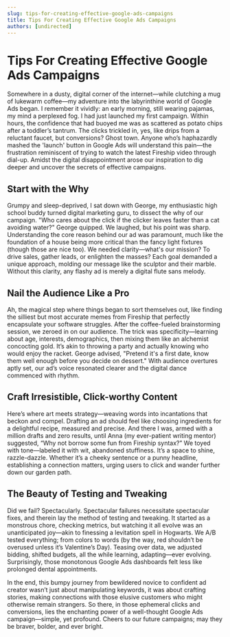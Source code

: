 ```yaml
---
slug: tips-for-creating-effective-google-ads-campaigns
title: Tips For Creating Effective Google Ads Campaigns
authors: [undirected]
---
```


# Tips For Creating Effective Google Ads Campaigns

Somewhere in a dusty, digital corner of the internet—while clutching a mug of lukewarm coffee—my adventure into the labyrinthine world of Google Ads began. I remember it vividly: an early morning, still wearing pajamas, my mind a perplexed fog. I had just launched my first campaign. Within hours, the confidence that had buoyed me was as scattered as potato chips after a toddler’s tantrum. The clicks trickled in, yes, like drips from a reluctant faucet, but conversions? Ghost town. Anyone who’s haphazardly mashed the 'launch' button in Google Ads will understand this pain—the frustration reminiscent of trying to watch the latest Fireship video through dial-up. Amidst the digital disappointment arose our inspiration to dig deeper and uncover the secrets of effective campaigns.

## Start with the Why

Grumpy and sleep-deprived, I sat down with George, my enthusiastic high school buddy turned digital marketing guru, to dissect the why of our campaign. "Who cares about the click if the clicker leaves faster than a cat avoiding water?" George quipped. We laughed, but his point was sharp. Understanding the core reason behind our ad was paramount, much like the foundation of a house being more critical than the fancy light fixtures (though those are nice too). We needed clarity—what's our mission? To drive sales, gather leads, or enlighten the masses? Each goal demanded a unique approach, molding our message like the sculptor and their marble. Without this clarity, any flashy ad is merely a digital flute sans melody.

## Nail the Audience Like a Pro

Ah, the magical step where things began to sort themselves out, like finding the silliest but most accurate memes from Fireship that perfectly encapsulate your software struggles. After the coffee-fueled brainstorming session, we zeroed in on our audience. The trick was specificity—learning about age, interests, demographics, then mixing them like an alchemist concocting gold. It’s akin to throwing a party and actually knowing who would enjoy the racket. George advised, "Pretend it's a first date, know them well enough before you decide on dessert." With audience overtures aptly set, our ad’s voice resonated clearer and the digital dance commenced with rhythm.

## Craft Irresistible, Click-worthy Content

Here’s where art meets strategy—weaving words into incantations that beckon and compel. Drafting an ad should feel like choosing ingredients for a delightful recipe, measured and precise. And there I was, armed with a million drafts and zero results, until Anna (my ever-patient writing mentor) suggested, “Why not borrow some fun from Fireship syntax?” We toyed with tone—labeled it with wit, abandoned stuffiness. It’s a space to shine, razzle-dazzle. Whether it’s a cheeky sentence or a punny headline, establishing a connection matters, urging users to click and wander further down our garden path.

## The Beauty of Testing and Tweaking

Did we fail? Spectacularly. Spectacular failures necessitate spectacular fixes, and therein lay the method of testing and tweaking. It started as a monstrous chore, checking metrics, but watching it all evolve was an unanticipated joy—akin to finessing a levitation spell in Hogwarts. We A/B tested everything; from colors to words (by the way, red shouldn’t be overused unless it’s Valentine’s Day). Teasing over data, we adjusted bidding, shifted budgets, all the while learning, adapting—ever evolving. Surprisingly, those monotonous Google Ads dashboards felt less like prolonged dental appointments.

In the end, this bumpy journey from bewildered novice to confident ad creator wasn’t just about manipulating keywords, it was about crafting stories, making connections with those elusive customers who might otherwise remain strangers. So there, in those ephemeral clicks and conversions, lies the enchanting power of a well-thought Google Ads campaign—simple, yet profound. Cheers to our future campaigns; may they be braver, bolder, and ever bright.